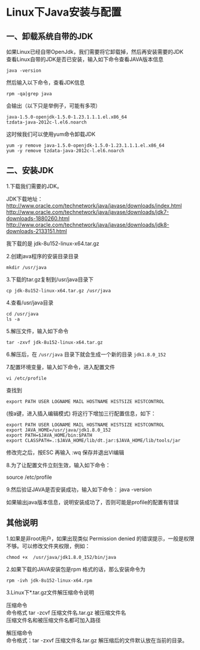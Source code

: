 # Linux下Java安装与配置

## 一、卸载系统自带的JDK

 如果Linux已经自带OpenJdk，我们需要将它卸载掉，然后再安装需要的JDK  
 查看Linux自带的JDK是否已安装，输入如下命令查看JAVA版本信息  

	java -version

 然后输入以下命令，查看JDK信息  

	rpm -qa|grep java  

会输出（以下只是举例子，可能有多项）

	java-1.5.0-openjdk-1.5.0-1.23.1.1.1.el.x86_64
	tzdata-java-2012c-l.el6.noarch

 这时候我们可以使用yum命令卸载JDK  

	yum -y remove java-1.5.0-openjdk-1.5.0-1.23.1.1.1.el.x86_64
	yum -y remove tzdata-java-2012c-l.el6.noarch

## 二、安装JDK

1.下载我们需要的JDK。

JDK下载地址：  
http://www.oracle.com/technetwork/java/javase/downloads/index.html  
http://www.oracle.com/technetwork/java/javase/downloads/jdk7-downloads-1880260.html  
http://www.oracle.com/technetwork/java/javase/downloads/jdk8-downloads-2133151.html  

我下载的是  jdk-8u152-linux-x64.tar.gz  

2.创建java程序的安装目录目录

	mkdir /usr/java  


3.下载的tar.gz复制到/usr/java目录下

	cp jdk-8u152-linux-x64.tar.gz /usr/java

4.查看/usr/java目录

	cd /usr/java  
	ls -a  

5.解压文件，输入如下命令  

	tar -zxvf jdk-8u152-linux-x64.tar.gz

6.解压后，在 `/usr/java` 目录下就会生成一个新的目录 `jdk1.8.0_152`

7.配置环境变量，输入如下命令，进入配置文件

	vi /etc/profile  

查找到
	
	export PATH USER LOGNAME MAIL HOSTNAME HISTSIZE HISTCONTROL

(按a键，进入插入编辑模式) 将这行下增加三行配置信息，如下：

	export PATH USER LOGNAME MAIL HOSTNAME HISTSIZE HISTCONTROL
	export JAVA_HOME=/usr/java/jdk1.8.0_152
	export PATH=$JAVA_HOME/bin:$PATH
	export CLASSPATH=.:$JAVA_HOME/lib/dt.jar:$JAVA_HOME/lib/tools/jar

修改完之后，按ESC 再输入 :wq  保存并退出VI编辑

8.为了让配置文件立刻生效，输入如下命令：

source /etc/profile 

9.然后验证JAVA是否安装成功，输入如下命令：
java -version

如果输出java版本信息，说明安装成功了，否则可能是profile的配置有错误


## 其他说明

1.如果是非root用户，如果出现类似 Permission denied 的错误提示，一般是权限不够。可以修改文件夹权限，例如：

	chmod +x  /usr/java/jdk1.8.0_152/bin/java


2.如果下载的JAVA安装包是rpm 格式的话，那么安装命令为

	rpm -ivh jdk-8u152-linux-x64.rpm  


3.Linux下*.tar.gz文件解压缩命令说明

压缩命令   
命令格式 tar  -zcvf 压缩文件名.tar.gz 被压缩文件名   
压缩文件名和被压缩文件名都可加入路径  

解压缩命令  
命令格式：tar -zxvf 压缩文件名.tar.gz
解压缩后的文件默认放在当前的目录。